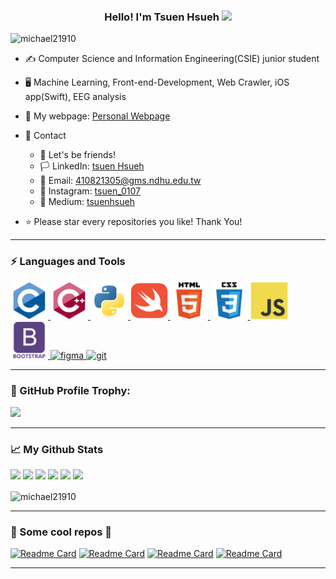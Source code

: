 <h3 align="center">Hello! I'm Tsuen Hsueh <img src="https://raw.githubusercontent.com/MartinHeinz/MartinHeinz/master/wave.gif" width="25px"></h3>  
  
<p align="left"> <img src="https://komarev.com/ghpvc/?username=michael21910&label=Profile%20views&color=694635&style=flat" alt="michael21910" /> </p>
  
* :writing_hand: Computer Science and Information Engineering(CSIE) junior student  

* :desktop_computer: Machine Learning, Front-end-Development, Web Crawler, iOS app(Swift), EEG analysis  

* :triangular_flag_on_post: My webpage: [Personal Webpage](https://michael21910.github.io/index.html)  
  
* :handshake: Contact
  * :white_heart: Let's be friends!
  * :white_flag: LinkedIn: [tsuen Hsueh](https://www.linkedin.com/in/tsuenhsueh/)  
  * :e-mail: Email: 410821305@gms.ndhu.edu.tw  
  * :speech_balloon: Instagram: [tsuen_0107](https://www.instagram.com/tsuen_0107/)
  * :white_flower: Medium: [tsuenhsueh](https://tsuenhsueh.medium.com/)
  
* :star: Please star every repositories you like! Thank You!  
  
---
  
### :zap: Languages and Tools
<p align="left">
    <a href="https://www.cprogramming.com/" target="_blank">
        <img src="https://raw.githubusercontent.com/devicons/devicon/master/icons/c/c-original.svg" alt="c" width="60" height="60"/>
    </a>
    <a href="https://www.w3schools.com/cpp/" target="_blank">
        <img src="https://raw.githubusercontent.com/devicons/devicon/master/icons/cplusplus/cplusplus-original.svg" alt="cplusplus" width="60" height="60"/>
    </a>
    <a href="https://www.python.org" target="_blank">
        <img src="https://raw.githubusercontent.com/devicons/devicon/master/icons/python/python-original.svg" alt="python" width="60" height="60"/>
    </a>
    <a href="https://developer.apple.com/swift/" target="_blank">
        <img src="https://raw.githubusercontent.com/devicons/devicon/master/icons/swift/swift-original.svg" alt="swift" width="60" height="60"/>
    </a>
    <a href="https://www.w3.org/html/" target="_blank">
        <img src="https://raw.githubusercontent.com/devicons/devicon/master/icons/html5/html5-original-wordmark.svg" alt="html5" width="60" height="60"/>
    </a>
    <a href="https://www.w3schools.com/css/" target="_blank">
        <img src="https://raw.githubusercontent.com/devicons/devicon/master/icons/css3/css3-original-wordmark.svg" alt="css3" width="60" height="60"/>
    </a>
    <a href="https://developer.mozilla.org/en-US/docs/Web/JavaScript" target="_blank">
        <img src="https://raw.githubusercontent.com/devicons/devicon/master/icons/javascript/javascript-original.svg" alt="javascript" width="60" height="60"/>
    </a>
    <a href="https://getbootstrap.com" target="_blank">
        <img src="https://raw.githubusercontent.com/devicons/devicon/master/icons/bootstrap/bootstrap-plain-wordmark.svg" alt="bootstrap" width="60" height="60"/>
    </a>
    <a href="https://www.figma.com/" target="_blank">
        <img src="https://www.vectorlogo.zone/logos/figma/figma-icon.svg" alt="figma" width="60" height="60"/>
    </a>
    <a href="https://git-scm.com/" target="_blank">
        <img src="https://www.vectorlogo.zone/logos/git-scm/git-scm-icon.svg" alt="git" width="60" height="60"/>
    </a>
</p>
  
---
  
### :tada: GitHub Profile Trophy:
<a href="https://github.com/ryo-ma/github-profile-trophy">
  <img src="https://github-profile-trophy.vercel.app/?username=michael21910&column=7&theme=radical&no-frame=true&no-bg=true"/>
</a>
  
---
  
### :chart_with_upwards_trend: My Github Stats  
![](https://github-profile-summary-cards.vercel.app/api/cards/profile-details?username=michael21910&theme=monokai)
![](https://github-profile-summary-cards.vercel.app/api/cards/repos-per-language?username=michael21910&theme=monokai)
![](https://github-profile-summary-cards.vercel.app/api/cards/most-commit-language?username=michael21910&theme=monokai)
![](https://github-profile-summary-cards.vercel.app/api/cards/stats?username=michael21910&theme=monokai)
![](https://github-profile-summary-cards.vercel.app/api/cards/productive-time?username=michael21910&theme=monokai)
![](https://github-readme-stats.vercel.app/api/top-langs/?username=michael21910&hide=html&layout=compact&theme=monokai)
<p><img align="center" src="https://github-readme-streak-stats.herokuapp.com/?user=michael21910&" alt="michael21910" /></p>
  
---
  
### :small_orange_diamond: Some cool repos :small_orange_diamond:
[![Readme Card](https://github-readme-stats.vercel.app/api/pin/?username=michael21910&repo=js-sort-visualization)](https://github.com/michael21910/js-sort-visualization)
[![Readme Card](https://github-readme-stats.vercel.app/api/pin/?username=michael21910&repo=auto-receipt-check)](https://github.com/michael21910/auto-receipt-check)
[![Readme Card](https://github-readme-stats.vercel.app/api/pin/?username=michael21910&repo=ptt-word-cloud-generator)](https://github.com/michael21910/ptt-word-cloud-generator)
[![Readme Card](https://github-readme-stats.vercel.app/api/pin/?username=michael21910&repo=yt-video-web-crawler)](https://github.com/michael21910/yt-video-web-crawler)
  
---
